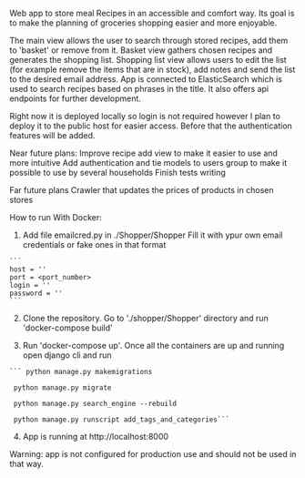 Web app to store meal Recipes in an accessible and comfort way. Its goal is to make the planning of groceries shopping easier and more enjoyable. 

The main view allows the user to search through stored recipes, add them to 'basket' or remove from it.
Basket view gathers chosen recipes and generates the shopping list. 
Shopping list view allows users to edit the list (for example remove the items that are in stock), add notes and send the list to the desired email address. 
App is connected to ElasticSearch which is used to search recipes based on phrases in the title. 
It also offers api endpoints for further development. 

Right now it is deployed locally so login is not required however I plan to deploy it to the public host for easier access. Before that the authentication features will be added. 

Near future plans:
Improve recipe add view to make it easier to use and more intuitive
Add authentication and tie models to users group to make it possible to use by several households
Finish tests writing

Far future plans
Crawler that updates the prices of products in chosen stores


How to run
  With Docker:
  1. Add file emailcred.py in ./Shopper/Shopper 
    Fill it with ypur own email credentials or fake ones in that format
    
    ```
    host = ''
    port = <port_number>
    login = ''
    password = ''
    ```
  2. Clone the repository. Go to './shopper/Shopper' directory and run 'docker-compose build' 

    
  3. Run 'docker-compose up'. Once all the containers are up and running open django cli and run
  
    ``` python manage.py makemigrations
    
     python manage.py migrate
    
     python manage.py search_engine --rebuild
    
     python manage.py runscript add_tags_and_categories```

     
  4. App is running at http://localhost:8000
  
  Warning: app is not configured for production use and should not be used in that way. 


  
